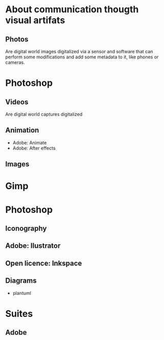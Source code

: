 # About communication thougth visual artifats

## Photos

Are digital world images digitalized via a sensor and software that can perform
some modifications and add some metadata to it, like phones or cameras.

# Photoshop

## Videos

Are digital world captures digitalized

## Animation

- Adobe: Animate
- Adobe: After effects

## Images

# Gimp

# Photoshop

## Iconography

## Adobe: Ilustrator

## Open licence: Inkspace

## Diagrams

- plantuml

# Suites

## Adobe
